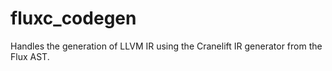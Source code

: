 # fluxc_codegen

Handles the generation of LLVM IR using the Cranelift IR generator from the Flux AST.
